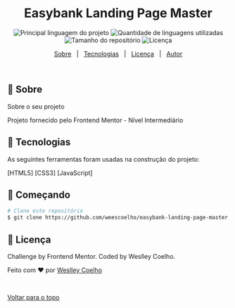 
&#xa0;

  <!-- <a href="https://easybanklandingpagemaster.netlify.com">Demo</a> -->
</div>

<h1 align="center">Easybank Landing Page Master</h1>

<p align="center">
  <img alt="Principal linguagem do projeto" src="https://img.shields.io/github/languages/top/weescoelho/easybank-landing-page-master?color=56BEB8">

  <img alt="Quantidade de linguagens utilizadas" src="https://img.shields.io/github/languages/count/weescoelho/easybank-landing-page-master?color=56BEB8">

  <img alt="Tamanho do repositório" src="https://img.shields.io/github/repo-size/weescoelho/easybank-landing-page-master?color=56BEB8">

  <img alt="Licença" src="https://img.shields.io/github/license/weescoelho/easybank-landing-page-master?color=56BEB8">

  <!-- <img alt="Github issues" src="https://img.shields.io/github/issues/weescoelho/easybank-landing-page-master?color=56BEB8" /> -->

  <!-- <img alt="Github forks" src="https://img.shields.io/github/forks/weescoelho/easybank-landing-page-master?color=56BEB8" /> -->

  <!-- <img alt="Github stars" src="https://img.shields.io/github/stars/weescoelho/easybank-landing-page-master?color=56BEB8" /> -->
</p>

<!-- Status -->

<!-- <h4 align="center">
	🚧  Easybank Landing Page Master 🚀 Em construção...  🚧
</h4>

<hr> -->

<p align="center">
  <a href="#dart-sobre">Sobre</a> &#xa0; | &#xa0; 
  <a href="#rocket-tecnologias">Tecnologias</a> &#xa0; | &#xa0;
  <a href="#memo-licença">Licença</a> &#xa0; | &#xa0;
  <a href="https://github.com/weescoelho" target="_blank">Autor</a>
</p>

<br>

## :dart: Sobre

Sobre o seu projeto

Projeto fornecido pelo Frontend Mentor - Nível Intermediário

## :rocket: Tecnologias

As seguintes ferramentas foram usadas na construção do projeto:

[HTML5]
[CSS3]
[JavaScript]

## :checkered_flag: Começando

```bash
# Clone este repositório
$ git clone https://github.com/weescoelho/easybank-landing-page-master

```

## :memo: Licença ##

Challenge by Frontend Mentor. Coded by Weslley Coelho.

Feito com :heart: por <a href="https://github.com/weescoelho" target="_blank">Weslley Coelho</a>


&#xa0;

<a href="#top">Voltar para o topo</a>

